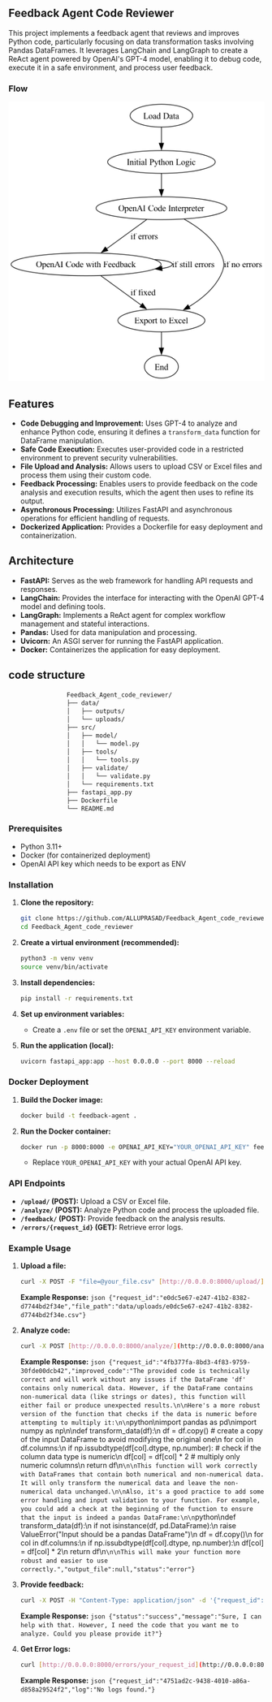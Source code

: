 
## Feedback Agent Code Reviewer

This project implements a feedback agent that reviews and improves Python code, particularly focusing on data transformation tasks involving Pandas DataFrames. It leverages LangChain and LangGraph to create a ReAct agent powered by OpenAI's GPT-4 model, enabling it to debug code, execute it in a safe environment, and process user feedback.

### Flow

   <p align="center">
       <img src="data/a.png" alt="Original Image" width="550" height="550">
   </p> 

## Features

* **Code Debugging and Improvement:** Uses GPT-4 to analyze and enhance Python code, ensuring it defines a `transform_data` function for DataFrame manipulation.
* **Safe Code Execution:** Executes user-provided code in a restricted environment to prevent security vulnerabilities.
* **File Upload and Analysis:** Allows users to upload CSV or Excel files and process them using their custom code.
* **Feedback Processing:** Enables users to provide feedback on the code analysis and execution results, which the agent then uses to refine its output.
* **Asynchronous Processing:** Utilizes FastAPI and asynchronous operations for efficient handling of requests.
* **Dockerized Application:** Provides a Dockerfile for easy deployment and containerization.

## Architecture

* **FastAPI:** Serves as the web framework for handling API requests and responses.
* **LangChain:** Provides the interface for interacting with the OpenAI GPT-4 model and defining tools.
* **LangGraph:** Implements a ReAct agent for complex workflow management and stateful interactions.
* **Pandas:** Used for data manipulation and processing.
* **Uvicorn:** An ASGI server for running the FastAPI application.
* **Docker:** Containerizes the application for easy deployment.

## code structure

                    Feedback_Agent_code_reviewer/
                    ├── data/
                    │   ├── outputs/
                    │   └── uploads/
                    ├── src/
                    │   ├── model/
                    │   │   └── model.py
                    │   ├── tools/
                    │   │   └── tools.py
                    │   ├── validate/
                    │   │   └── validate.py
                    │   └── requirements.txt
                    ├── fastapi_app.py
                    ├── Dockerfile
                    └── README.md
                    
### Prerequisites

* Python 3.11+
* Docker (for containerized deployment)
* OpenAI API key which needs to be export as ENV 

### Installation

1.  **Clone the repository:**

    ```bash
    git clone https://github.com/ALLUPRASAD/Feedback_Agent_code_reviewer.git
    cd Feedback_Agent_code_reviewer
    ```

2.  **Create a virtual environment (recommended):**

    ```bash
    python3 -m venv venv
    source venv/bin/activate  
    ```

3.  **Install dependencies:**

    ```bash
    pip install -r requirements.txt
    ```

4.  **Set up environment variables:**

    * Create a `.env` file or set the `OPENAI_API_KEY` environment variable.

5.  **Run the application (local):**

    ```bash
    uvicorn fastapi_app:app --host 0.0.0.0 --port 8000 --reload
    ```

### Docker Deployment

1.  **Build the Docker image:**

    ```bash
    docker build -t feedback-agent .
    ```

2.  **Run the Docker container:**

    ```bash
    docker run -p 8000:8000 -e OPENAI_API_KEY="YOUR_OPENAI_API_KEY" feedback-agent
    ```

    * Replace `YOUR_OPENAI_API_KEY` with your actual OpenAI API key.

### API Endpoints

* **`/upload/` (POST):** Upload a CSV or Excel file.
* **`/analyze/` (POST):** Analyze Python code and process the uploaded file.
* **`/feedback/` (POST):** Provide feedback on the analysis results.
* **`/errors/{request_id}` (GET):** Retrieve error logs.

### Example Usage


1.  **Upload a file:**

    ```bash
    curl -X POST -F "file=@your_file.csv" [http://0.0.0.0:8000/upload/](http://0.0.0.0:8000/upload/)
    ```
     **Example Response:**
          ```json
         {"request_id":"e0dc5e67-e247-41b2-8382-d7744bd2f34e","file_path":"data/uploads/e0dc5e67-e247-41b2-8382-d7744bd2f34e.csv"}
          ```
    


2.  **Analyze code:**

    ```bash
    curl -X POST [http://0.0.0.0:8000/analyze/](http://0.0.0.0:8000/analyze/) -F "user_code=@your_code.py" -F "file_path=data/uploads/your_file_uuid.csv"
    ```
    **Example Response:**
            ```json
           {"request_id":"4fb377fa-8bd3-4f83-9759-30fde00dcb42","improved_code":"The provided code is technically correct and will work without any issues if the DataFrame 'df' contains only numerical data. However, if the DataFrame contains non-numerical data (like strings or dates), this function will either fail or produce unexpected results.\n\nHere's a more robust version of the function that checks if the data is numeric before attempting to multiply it:\n\n```python\nimport pandas as pd\nimport numpy as np\n\ndef transform_data(df):\n    df = df.copy()  # create a copy of the input DataFrame to avoid modifying the original one\n    for col in df.columns:\n        if np.issubdtype(df[col].dtype, np.number):  # check if the column data type is numeric\n            df[col] = df[col] * 2  # multiply only numeric columns\n    return df\n```\n\nThis function will work correctly with DataFrames that contain both numerical and non-numerical data. It will only transform the numerical data and leave the non-numerical data unchanged.\n\nAlso, it's a good practice to add some error handling and input validation to your function. For example, you could add a check at the beginning of the function to ensure that the input is indeed a pandas DataFrame:\n\n```python\ndef transform_data(df):\n    if not isinstance(df, pd.DataFrame):\n        raise ValueError(\"Input should be a pandas DataFrame\")\n    df = df.copy()\n    for col in df.columns:\n        if np.issubdtype(df[col].dtype, np.number):\n            df[col] = df[col] * 2\n    return df\n```\n\nThis will make your function more robust and easier to use correctly.","output_file":null,"status":"error"}
            ```

3.  **Provide feedback:**

    ```bash
    curl -X POST -H "Content-Type: application/json" -d '{"request_id": "your_request_id", "feedback": "Your feedback message"}' [http://0.0.0.0:8000/feedback/](http://0.0.0.0:8000/feedback/)
    ```

    **Example Response:**
        ```json
        {"status":"success","message":"Sure, I can help with that. However, I need the code that you want me to analyze. Could you please provide it?"}
        ```

4.  **Get Error logs:**

    ```bash
    curl [http://0.0.0.0:8000/errors/your_request_id](http://0.0.0.0:8000/errors/your_request_id)
    ```
    **Example Response:**
          ```json
          {"request_id":"4751ad2c-9438-4010-a86a-d858a29524f2","log":"No logs found."}
          ```

    
